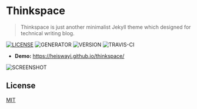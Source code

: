 # Thinkspace

> Thinkspace is just another minimalist Jekyll theme which designed for technical writing blog.

[![LICENSE](https://img.shields.io/badge/license-MIT-blue.svg)](LICENSE) ![GENERATOR](https://img.shields.io/badge/made_with-jekyll-blue.svg) ![VERSION](https://img.shields.io/badge/current_version-2.5-green.svg) ![TRAVIS-CI](https://travis-ci.org/heiswayi/thinkspace.svg?branch=master)

- **Demo:** https://heiswayi.github.io/thinkspace/

![SCREENSHOT](https://i.imgur.com/1YS078k.png)

## License

[MIT](LICENSE.md)
